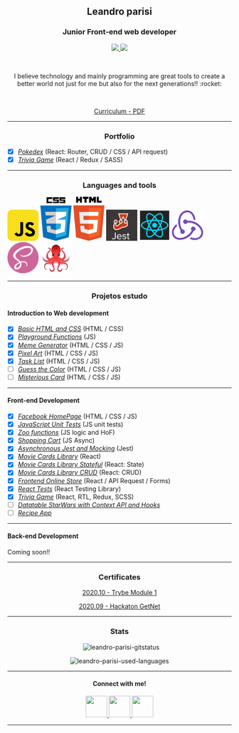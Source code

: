 <h2 align="center">Leandro parisi</h2>
<h3 align="center">Junior Front-end web developer</h3>
<p align="center">
  <a href="https://www.linkedin.com/in/leandro-parisi/" target="_blank" >
    <img src="https://i.ibb.co/Kx2GSrT/linkedin.png" width="35px">
  </a>
  <a href="https://www.instagram.com/leandroparisi.art/" target="_blank" >
    <img src="https://cdn.icon-icons.com/icons2/1211/PNG/512/1491579602-yumminkysocialmedia36_83067.png" width="35px">
  </a> 
</p>
<br />
<p align="center">
  I believe technology and mainly programming are great tools to create a better world not just for me but also for the next generations!! :rocket:
</p>
<br />
<p align="center">
  <a href="https://raw.githubusercontent.com/leandroparisi/leandroparisi/main/archives/CV-LeandroParisi_v1.1.pdf" target="_blank">
    Curriculum - PDF
  </a>
</p>

<hr />

<h3 align="center">Portfolio</h3>

- [x] *[Pokedex](https://leandroparisi.github.io/pokedex/)* (React: Router, CRUD / CSS / API request)
- [x] *[Trivia Game](https://leandroparisi.github.io/A1.trivia-game)* (React / Redux / SASS) 

<hr />

<h3 align="center">Languages and tools</h3>
<div style="margin: auto">
  <img src="https://raw.githubusercontent.com/leandroparisi/leandroparisi/main/assets/JavaScript-icon.png" alt="JavaScript" width="70px"/>
  <img src="https://raw.githubusercontent.com/leandroparisi/leandroparisi/main/assets/Css-icon.png" alt="CSS" width="70px"/>
  <img src="https://raw.githubusercontent.com/leandroparisi/leandroparisi/main/assets/Html-icon.png" alt="HTML" width="70px"/>
  <img src="https://raw.githubusercontent.com/leandroparisi/leandroparisi/main/assets/Jest-icon.png" alt="Jest" width="70px"/>
  <img src="https://raw.githubusercontent.com/leandroparisi/leandroparisi/main/assets/React-icon.png" alt="React" width="70px"/>
  <img src="https://raw.githubusercontent.com/leandroparisi/leandroparisi/main/assets/Redux-icon.png" alt="React" width="70px"/>
  <img src="https://raw.githubusercontent.com/leandroparisi/leandroparisi/main/assets/Sass-icon.png" alt="React" width="70px"/>
  <img src="https://raw.githubusercontent.com/leandroparisi/leandroparisi/main/assets/reactTestingLibrary-logo.png" alt="React" width="70px"/>
</div>

<hr />

<h3 align="center">Projetos estudo</h3>
<h4>Introduction to Web development</h4>

- [x] *[Basic HTML and CSS](https://leandroparisi.github.io/B1.lessons-learned/)* (HTML / CSS)
- [x] *[Playground Functions](https://github.com/LeandroParisi/playground-functions)* (JS)
- [x] *[Meme Generator](https://leandroparisi.github.io/B3.meme-generator/)* (HTML / CSS / JS)
- [x] *[Pixel Art](https://leandroparisi.github.io/B4.pixel-art/)* (HTML / CSS / JS)
- [x] *[Task List](https://leandroparisi.github.io/B5.todo-list/)* (HTML / CSS / JS)
- [ ] *[Guess the Color]()* (HTML / CSS / JS)
- [ ] *[Misterious Card]()* (HTML / CSS / JS)
<hr />


<h4>Front-end Development</h4>

- [x] *[Facebook HomePage](https://leandroparisi.github.io/B6.facebook-homePage/)* (HTML / CSS / JS)
- [x] *[JavaScript Unit Tests](https://github.com/LeandroParisi/B7.js-unit-tests)* (JS unit tests)
- [x] *[Zoo functions](https://github.com/LeandroParisi/B8.zoo-functions)* (JS logic and HoF)
- [x] *[Shopping Cart](https://leandroparisi.github.io/B9.shopping-cart/)* (JS Async)
- [x] *[Asynchronous Jest and Mocking](https://github.com/LeandroParisi/B10.asynchronous-jest-and-mock)* (Jest)
- [x] *[Movie Cards Library](https://leandroparisi.github.io/B11.movie-card-library/)* (React)
- [x] *[Movie Cards Library Stateful](https://leandroparisi.github.io/B12.movie-cards-library-stateful/)* (React: State)
- [x] *[Movie Cards Library CRUD](https://leandroparisi.github.io/B13.movie-card-library-crud/)* (React: CRUD)
- [x] *[Frontend Online Store](https://leandroparisi.github.io/B14.online-store/)* (React / API Request / Forms)
- [x] *[React Tests](https://github.com/LeandroParisi/B15.react-testing-library)* (React Testing Library)
- [x] *[Trivia Game](https://github.com/tryber/sd-06-project-trivia-react-redux/pull/71)* (React, RTL, Redux, SCSS)
- [ ] *[Datatable StarWars with Context API and Hooks]()*
- [ ] *[Recipe App]()*
<hr />


<h4>Back-end Development</h4>

  <p>Coming soon!!</p>

<hr />

<h3 align="center">Certificates</h4>
<p align="center">
  <a href="https://raw.githubusercontent.com/leandroparisi/leandroparisi/main/archives/Trybe - Certificado Módulo 1 - Leandro Parisi Carvalho Belisario.pdf" target="_blank">
    2020.10 - Trybe Module 1
  </a>
</p>

<p align="center">
  <a href="https://raw.githubusercontent.com/leandroparisi/leandroparisi/main/archives/Hackaton GetNet 2020 - Leandro Parsi Carvalho Belisário.pdf" target="_blank">
    2020.09 - Hackaton GetNet
  </a>
</p>

<hr />

<h3 align="center">Stats</h3>

  <p align="center">&nbsp;
      <img src="https://github-readme-stats.vercel.app/api?username=leandroparisi&count_private=true&show_icons=true&theme=graywhite&icon_color=268bd2&title_color=268bd2" alt="leandro-parisi-gitstatus" />
  </p>
  <p align="center">
      <img src="https://github-readme-stats.vercel.app/api/top-langs/?username=leandroparisi&layout=compact&theme=graywhite&title_color=268bd2" alt="leandro-parisi-used-languages" />
  </p>

<hr />

<h4 align="center">Connect with me!</h4>
<p align="center">
  <a href="https://www.linkedin.com/in/leandro-parisi/" target="_blank" >
    <img src="https://i.ibb.co/Kx2GSrT/linkedin.png" width="48px" height="48px">
  </a>
  <a href="https://github.com/leandroparisi" target="_blank" >
    <img src="https://cdn.iconscout.com/icon/free/png-256/github-108-438008.png" width="48px" height="48px">
  </a> 
  <a href="https://www.instagram.com/leandroparisi.art/" target="_blank" >
    <img src="https://cdn.icon-icons.com/icons2/1211/PNG/512/1491579602-yumminkysocialmedia36_83067.png" width="48px" height="48px">
  </a> 
</p>

<hr />
<br />

